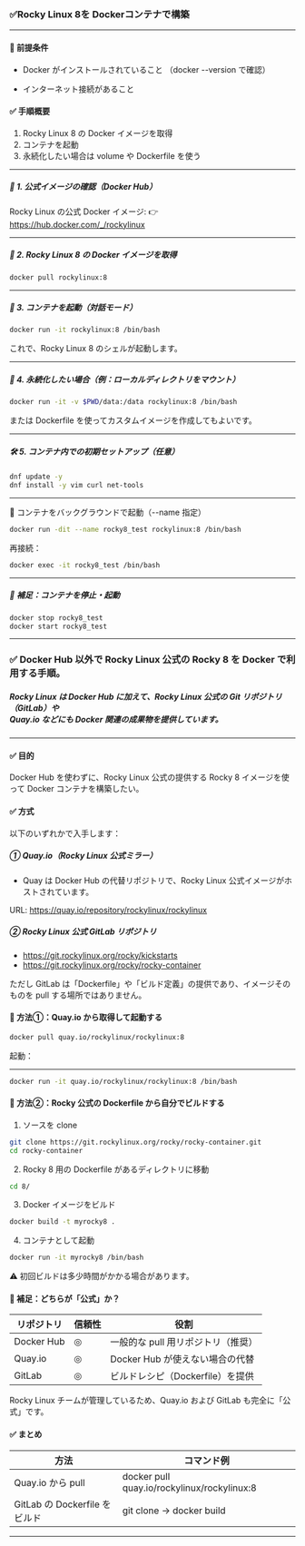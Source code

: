 ### ✅Rocky Linux 8を Dockerコンテナで構築

---

#### 🔧 前提条件
 - Docker がインストールされていること
  （docker --version で確認）

 - インターネット接続があること

#### ✅ 手順概要
 1. Rocky Linux 8 の Docker イメージを取得
 2. コンテナを起動
 3. 永続化したい場合は volume や Dockerfile を使う

---

##### 🧾 1. 公式イメージの確認（Docker Hub）
Rocky Linux の公式 Docker イメージ:
👉 https://hub.docker.com/_/rockylinux

---

##### 🚀 2. Rocky Linux 8 の Docker イメージを取得
```bash
docker pull rockylinux:8
```

---

##### 🧪 3. コンテナを起動（対話モード）
```bash
docker run -it rockylinux:8 /bin/bash
```
これで、Rocky Linux 8 のシェルが起動します。

---

##### 💾 4. 永続化したい場合（例：ローカルディレクトリをマウント）
```bash
docker run -it -v $PWD/data:/data rockylinux:8 /bin/bash
```
または Dockerfile を使ってカスタムイメージを作成してもよいです。

---

##### 🛠 5. コンテナ内での初期セットアップ（任意）
```bash
dnf update -y
dnf install -y vim curl net-tools
```

---

📌 コンテナをバックグラウンドで起動（--name 指定）
```bash
docker run -dit --name rocky8_test rockylinux:8 /bin/bash
```
再接続：

```bash
docker exec -it rocky8_test /bin/bash
```

---

##### 🔁 補足：コンテナを停止・起動
```bash
docker stop rocky8_test
docker start rocky8_test
```

---

### ✅ Docker Hub 以外で Rocky Linux 公式の Rocky 8 を Docker で利用する手順。
##### Rocky Linux は Docker Hub に加えて、Rocky Linux 公式の Git リポジトリ（GitLab）や<br>Quay.io などにも Docker 関連の成果物を提供しています。

---

#### ✅ 目的
Docker Hub を使わずに、Rocky Linux 公式の提供する Rocky 8 イメージを使って Docker コンテナを構築したい。

#### ✅ 方式
以下のいずれかで入手します：

##### ① Quay.io（Rocky Linux 公式ミラー）
 - Quay は Docker Hub の代替リポジトリで、Rocky Linux 公式イメージがホストされています。

URL: https://quay.io/repository/rockylinux/rockylinux

##### ② Rocky Linux 公式 GitLab リポジトリ
 - https://git.rockylinux.org/rocky/kickstarts
 - https://git.rockylinux.org/rocky/rocky-container

ただし GitLab は「Dockerfile」や「ビルド定義」の提供であり、イメージそのものを pull する場所ではありません。

#### 🔁 方法①：Quay.io から取得して起動する
```bash
docker pull quay.io/rockylinux/rockylinux:8
```
起動：

---

```bash
docker run -it quay.io/rockylinux/rockylinux:8 /bin/bash
```

#### 🔁 方法②：Rocky 公式の Dockerfile から自分でビルドする
1. ソースを clone

```bash
git clone https://git.rockylinux.org/rocky/rocky-container.git
cd rocky-container
```
2. Rocky 8 用の Dockerfile があるディレクトリに移動

```bash
cd 8/
```
3. Docker イメージをビルド

```bash
docker build -t myrocky8 .
```
4. コンテナとして起動

```bash
docker run -it myrocky8 /bin/bash
```
⚠️ 初回ビルドは多少時間がかかる場合があります。

#### 🎯 補足：どちらが「公式」か？
| リポジトリ |	信頼性 |	 役割 | 
|-------|-------|-------| 
| Docker Hub | ◎ |	一般的な pull 用リポジトリ（推奨） | 
| Quay.io | ◎ |	Docker Hub が使えない場合の代替 | 
| GitLab | ◎ |	ビルドレシピ（Dockerfile）を提供 | 

Rocky Linux チームが管理しているため、Quay.io および GitLab も完全に「公式」です。

#### ✅ まとめ
| 方法 |	コマンド例 | 
|-------|-------| 
| Quay.io から pull |	docker pull quay.io/rockylinux/rockylinux:8 | 
| GitLab の Dockerfile をビルド |	git clone → docker build | 

---
